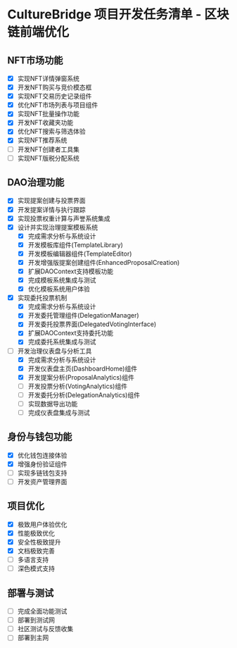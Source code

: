 # CultureBridge 项目开发任务清单 - 区块链前端优化

## NFT市场功能
- [x] 实现NFT详情弹窗系统
- [x] 开发NFT购买与竞价模态框
- [x] 实现NFT交易历史记录组件
- [x] 优化NFT市场列表与项目组件
- [x] 实现NFT批量操作功能
- [x] 开发NFT收藏夹功能
- [x] 优化NFT搜索与筛选体验
- [x] 实现NFT推荐系统
- [ ] 开发NFT创建者工具集
- [ ] 实现NFT版税分配系统

## DAO治理功能
- [x] 实现提案创建与投票界面
- [x] 开发提案详情与执行跟踪
- [x] 实现投票权重计算与声誉系统集成
- [x] 设计并实现治理提案模板系统
  - [x] 完成需求分析与系统设计
  - [x] 开发模板库组件(TemplateLibrary)
  - [x] 开发模板编辑器组件(TemplateEditor)
  - [x] 开发增强版提案创建组件(EnhancedProposalCreation)
  - [x] 扩展DAOContext支持模板功能
  - [x] 完成模板系统集成与测试
  - [x] 优化模板系统用户体验
- [x] 实现委托投票机制
  - [x] 完成需求分析与系统设计
  - [x] 开发委托管理组件(DelegationManager)
  - [x] 开发委托投票界面(DelegatedVotingInterface)
  - [x] 扩展DAOContext支持委托功能
  - [x] 完成委托系统集成与测试
- [ ] 开发治理仪表盘与分析工具
  - [x] 完成需求分析与系统设计
  - [x] 开发仪表盘主页(DashboardHome)组件
  - [x] 开发提案分析(ProposalAnalytics)组件
  - [ ] 开发投票分析(VotingAnalytics)组件
  - [ ] 开发委托分析(DelegationAnalytics)组件
  - [ ] 实现数据导出功能
  - [ ] 完成仪表盘集成与测试

## 身份与钱包功能
- [x] 优化钱包连接体验
- [x] 增强身份验证组件
- [ ] 实现多链钱包支持
- [ ] 开发资产管理界面

## 项目优化
- [x] 极致用户体验优化
- [x] 性能极致优化
- [x] 安全性极致提升
- [x] 文档极致完善
- [ ] 多语言支持
- [ ] 深色模式支持

## 部署与测试
- [ ] 完成全面功能测试
- [ ] 部署到测试网
- [ ] 社区测试与反馈收集
- [ ] 部署到主网
